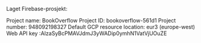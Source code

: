 Laget Firebase-prosjekt:

Project name: BookOverflow
Project ID: bookoverflow-561d1
Project number: 948092198327
Default GCP resource location:  eur3 (europe-west)
Web API key :AIzaSyBcPMAVJdmJ3yWADip0ymhN1VatVjUOuZE

